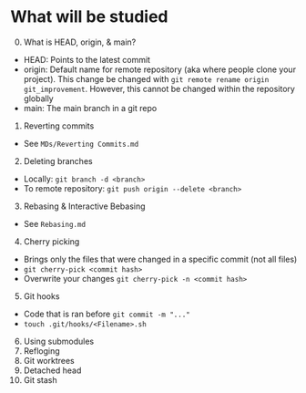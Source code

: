# What will be studied
0. What is HEAD, origin, & main?
- HEAD: Points to the latest commit
- origin: Default name for remote repository (aka where people clone your project). This change be changed with `git remote rename origin git_improvement`. However, this cannot be changed within the repository globally
- main: The main branch in a git repo
1. Reverting commits
- See `MDs/Reverting Commits.md`
2. Deleting branches
- Locally: `git branch -d <branch>`
- To remote repository: `git push origin --delete <branch>`
3. Rebasing & Interactive Bebasing
- See `Rebasing.md`
4. Cherry picking
- Brings only the files that were changed in a specific commit (not all files)
- `git cherry-pick <commit hash>`
- Overwrite your changes `git cherry-pick -n <commit hash>`
5. Git hooks
- Code that is ran before `git commit -m "..."`
- `touch .git/hooks/<Filename>.sh`
6. Using submodules
7. Refloging
8. Git worktrees
9. Detached head
10. Git stash
